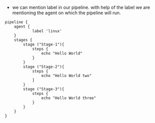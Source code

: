 - we can mention label in our pipeline. with help of the label we are mentioning the agent on which the pipeline will run.

```
pipeline {
	agent {
			label 'linux'
	}
	stages {
		stage ("Stage-1"){
			steps {
			    echo "Hello World"
			}
		}
		stage ("Stage-2"){
			steps {
			    echo "Hello World two"
			}
		}
		stage ("Stage-3"){
			steps {
			    echo "Hello World three"
			}
		}
	}
}
```
